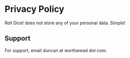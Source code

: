 # Privacy Policy

Roll Dice! does not store any of your personal data. Simple!

## Support

For support, email duncan at wortharead dot com.

